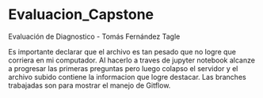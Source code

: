 # Evaluacion_Capstone

Evaluación de Diagnostico - Tomás Fernández Tagle

Es importante declarar que el archivo es tan pesado que no logre que corriera en mi computador. Al hacerlo a traves de jupyter notebook alcanze a progresar las primeras preguntas pero luego colapso el servidor y el archivo subido contiene la informacion que logre destacar.
Las branches trabajadas son para mostrar el manejo de Gitflow.
